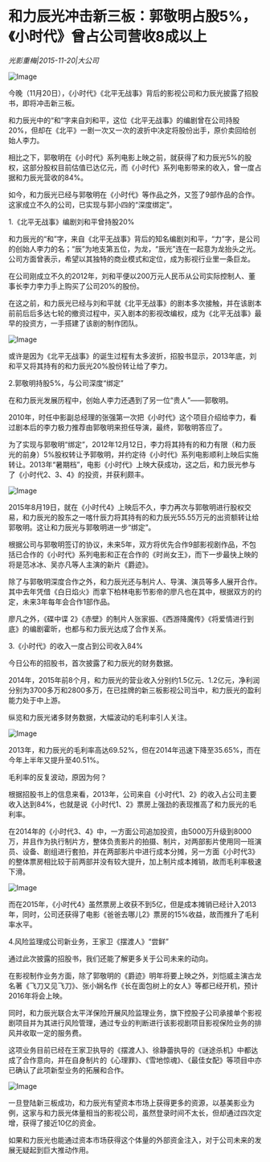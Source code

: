 # 和力辰光冲击新三板：郭敬明占股5%，《小时代》曾占公司营收8成以上

*光影重梅|2015-11-20|大公司*

![Image](http://static.ylzbl.com/uploads/ueditor/php/upload/image/20171018/1508336159424332.jpeg)

今晚（11月20日），《小时代》《北平无战事》背后的影视公司和力辰光披露了招股书，即将冲击新三板。

和力辰光中的“和”字来自刘和平，这位《北平无战事》的编剧曾在公司持股20%，但却在《北平》一剧一次又一次的波折中决定将股份出手，原价卖回给创始人李力。

相比之下，郭敬明在《小时代》系列电影上映之前，就获得了和力辰光5%的股权，这部分股权目前估值已达亿元，而《小时代》系列电影带来的收入，曾一度占据和力辰光营收的84%。

如今，和力辰光已经与郭敬明在《小时代》等作品之外，又签了9部作品的合作。这家成立不久的公司，已实现与郭小四的“深度绑定”。

1.《北平无战事》编剧刘和平曾持股20%

和力辰光的“和”字，来自《北平无战事》背后的知名编剧刘和平，“力”字，是公司的创始人李力的名；“辰”为地支第五位，为龙，“辰光”连在一起意为龙抬头之光。公司方面曾表示，希望以其独特的商业模式和定位，成为影视行业里一条巨龙。

在公司刚成立不久的2012年，刘和平便以200万元人民币从公司实际控制人、董事长李力李力手上购买了公司20%的股份。

在这之前，和力辰光已经与刘和平就《北平无战事》的剧本多次接触，并在该剧本前前后后多达七轮的撤资过程中，买入剧本的影视改编权，成为《北平无战事》最早的投资方，一手搭建了该剧的制作团队。

![Image](http://si1.go2yd.com/get-image/0HaKMG6McCG)

或许是因为《北平无战事》的诞生过程有太多波折，招股书显示，2013年底，刘和平又将其持有的和力辰光20%股份转让给了李力。

2.郭敬明持股5%，与公司深度“绑定”

在和力辰光发展历程中，创始人李力还遇到了另一位“贵人”——郭敬明。

2010年，时任中影副总经理的张强第一次把《小时代》这个项目介绍给李力，看过剧本后的李力极力推荐由郭敬明来担任导演，最终，郭敬明答应了。

为了实现与郭敬明“绑定”，2012年12月12日，李力将其持有的和力有限（和力辰光的前身）5%股权转让予郭敬明，并约定待《小时代》系列电影顺利上映后实施转让。2013年“暑期档”，电影《小时代》上映大获成功，这之后，和力辰光参与了《小时代2、3、4》的投资，并获利颇丰。

![Image](http://si1.go2yd.com/get-image/0HaKMAVXBKK)

2015年8月19日，就在《小时代4》上映后不久，李力再次与郭敬明进行股权交易，和力辰光的股东之一喀什辰力将其持有的和力辰光55.55万元的出资额转让给郭敬明。这让和力辰光与郭敬明进一步“绑定”。

根据公司与郭敬明签订的协议，未来5年，双方将优先合作9部影视剧作品，不包括已合作的《小时代》系列电影和正在合作的《时尚女王》，而下一步最快上映的将是范冰冰、吴亦凡等人主演的新片《爵迹》。

除了与郭敬明深度合作之外，和力辰光还与制片人、导演、演员等多人展开合作。其中去年凭借《白日焰火》而拿下柏林电影节影帝的廖凡也在其中，根据双方的约定，未来3年每年会合作1部作品。

廖凡之外，《碟中谍 2》《赤壁》的制片人张家振、《西游降魔传》《将爱情进行到底》的编剧霍昕，也都与和力辰光达成了合作关系。

3.《小时代》的收入一度占到公司收入84%

今日公布的招股书，首次披露了和力辰光的财务数据。

2014年，2015年前8个月，和力辰光的营业收入分别约1.5亿元、1.2亿元，净利润分别为3700多万和2800多万，在已挂牌的新三板影视公司当中，和力辰光的盈利能力处于中上游。

纵览和力辰光诸多财务数据，大幅波动的毛利率引人关注。

![Image](http://si1.go2yd.com/get-image/0HaKMEmdQAa)

2013年，和力辰光的毛利率高达69.52%，但在2014年迅速下降至35.65%，而在今年上半年又提升至40.51%。

毛利率的反复波动，原因为何？

根据招股书上的信息来看，2013年，公司来自《小时代1、2》的收入占公司主要收入达到84%，也就是说《小时代1、2》票房上强劲的表现推高了和力辰光的毛利率。

在2014年的《小时代3、4》中，一方面公司追加投资，由5000万升级到8000万，并且作为执行制片方，整体负责影片的拍摄、制片，对两部影片使用同一班演员、设备、剧组进行套拍，并在两部影片中进行成本分摊，另一方面《小时代3》的整体票房相比较于前两部并没有较大提升，加上制片成本摊销，故而毛利率极速下滑。

![Image](http://si1.go2yd.com/get-image/0HaKMD6wUyG)

而在2015年，《小时代4》虽然票房上收获不到5亿，但是成本摊销已经计入2013年，同时，公司还获得了电影《爸爸去哪儿2》票房的15%收益，故而推升了毛利率水平。

4.风险监理成公司新业务，王家卫《摆渡人》“尝鲜”

通过此次披露的招股书，我们还能了解更多关于公司未来的动向。

在影视制作业务方面，除了郭敬明的《爵迹》明年将要上映之外，刘恺威主演古龙名著《飞刀又见飞刀》、张小娴名作《长在面包树上的女人》等都已经开机，预计2016年将会上映。

同时，和力辰光联合太平洋保险开展风险监理业务，旗下控股子公司承接单个影视剧项目并为其进行风险管理，通过专业的判断进行该影视剧项目影视保险业务的排风并收取一定的服务费。

这项业务目前已经在王家卫执导的《摆渡人》、徐静蕾执导的《谜途杀机》中都达成了合作意向，并在自身制片的《心理罪》、《雪地惊魂》、《最佳女配》等项目中亦已确认了此项新型业务的拓展和合作。

![Image](http://si1.go2yd.com/get-image/0HaKMBcJPCC)

一旦登陆新三板成功，和力辰光有望资本市场上获得更多的资源，以基美影业为例，这家与和力辰光体量相当的影视公司，虽然登录时间不太长，但却通过四次定增，获得了接近10亿的资金。

如果和力辰光也能通过资本市场获得这个体量的外部资金注入，对于公司未来的发展无疑起到巨大推动作用。

